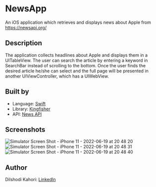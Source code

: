 # NewsApp
An iOS application which retrieves and displays news about Apple from https://newsapi.org/

## Description
The application collects headlines about Apple and displays them in a UITableView. 
The user can search the article by entering a keyword in SearchBar instead of scrolling to the bottom. 
Once the user finds the desired article he/she can select and the full page will be presented in another UIViewController, which has a UIWebView.

## Built by 
* Language: [Swift](https://developer.apple.com/swift/) <br />
* Library: [Kingfisher](https://github.com/onevcat/Kingfisher) <br />
* API: [News API](https://newsapi.org/) <br />

## Screenshots

![Simulator Screen Shot - iPhone 11 - 2022-06-19 at 20 48 20](https://user-images.githubusercontent.com/101136418/174550737-8010501f-a27c-4a7a-9dd1-5e31fb3d3a2c.png)
![Simulator Screen Shot - iPhone 11 - 2022-06-19 at 20 48 31](https://user-images.githubusercontent.com/101136418/174550741-ae1a47f6-29ba-44e4-95eb-65f5641a5e33.png)
![Simulator Screen Shot - iPhone 11 - 2022-06-19 at 20 48 40](https://user-images.githubusercontent.com/101136418/174550719-c2eda29e-3f5c-4c71-b17b-fd1e9a80eea6.png)

## Author
Dilshodi Kahori: [LinkedIn](https://www.linkedin.com/in/dilshodi-kahori)











